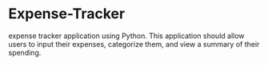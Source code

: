 # Expense-Tracker
expense tracker application using Python. This application should allow users to input their expenses, categorize them, and view a summary of their spending.
